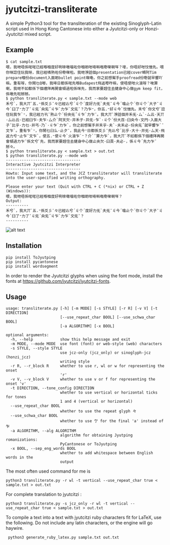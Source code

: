 # jyutcitzi-transliterate

A simple Python3 tool for the transliteration of the existing Sinoglyph-Latin script used in Hong Kong Cantonese into either a Jyutcitzi-only or Honzi-Jyutcitzi mixed script.

## Example

```
$ cat sample.txt
喂，我哋唔係啱啱已經喺嗰度好咧啡噉噏咗你嗰啲咁𠵇𠺫嘅嘢㗎喇咩？嗱，你唔好咁忟憎先。喂你咪諗住玩我呀，我已經噒熟咗份嘢㗎啦。我哋淨話個presentation已經cover嗮阿Tim prepare嗰份document入面啲bullet point㗎嘞，你之前想幫手proofread份嘢就早響吖嘛。重有呀，你鬧乜Q唧，我噚日都係啱先喺Budapest飛返嚟咋嘛，使唔使咁火滾呀？唉算喇，我哋不如都係下個禮拜再開會傾過啦係咪先，我而家要趕住去健身中心做gym keep fit，係噉先啦掰掰。
$ python transliterate.py < sample.txt --mode web
禾兮`，我大丌ﾞ五.⁼係爻彡¯々已經亾兮´丩个´度好力旡`夫旡¯丩今´噏止个´你丩个´大子¯丩今`臼了⁼力了¯丩旡´央旡˝丩乍`力乍`文旡¯？乃乍⁼，你五.⁼好丩今`忟憎先。禾兮`你文兮ﾞ諗住玩我乍`⁼，我已經力卂¯熟止个´份央旡˝丩乍`力乍¯。我大丌ﾞ淨話個并禾旡·厶`·厶云·天丌·厶亾云·已經臼乍·夫乍·厶介`阿天欠·并禾子·并旡·乍`·丩个´份大百·臼央今·文円·入面大子¯比乎·力乜·并丐·乃`·丩乍`力乍`，你之前想幫手并禾乎·夫`·夫禾必·份央旡˝就早響乍`¯文乍`。重有乍`⁼，你鬧乜臼么·止夕¯，我此今⁼日都係爻彡¯先亾兮´比乎·大十·并旡·厶天·飛返力兮⁼止乍¯文乍`，使五.⁼使丩今`火滾乍`⁼？介`¯算力乍`，我大丌ﾞ不如都係下個禮拜再開會傾過力乍¯係文兮ﾞ先，我而家要趕住去健身中心做止央欠·臼頁·夫必·，係丩今´先力乍¯掰々。
$ python transliterate.py < sample.txt > out.txt
$ python transliterate.py --mode web
---------------------------------
Interactive Jyutcitzi Interpreter
---------------------------------
Howto: Input some text, and the JCZ transliterator will transliterate into the user-specified writing orthography.

Please enter your text (Quit with CTRL + C (*nix) or CTRL + Z (Windows)):
喂，我哋唔係啱啱已經喺嗰度好咧啡噉噏咗你嗰啲咁𠵇𠺫嘅嘢㗎喇咩？
Output:
----------
禾兮`，我大丌ﾞ五.⁼係爻彡¯々已經亾兮´丩个´度好力旡`夫旡¯丩今´噏止个´你丩个´大子¯丩今`臼了⁼力了¯丩旡´央旡˝丩乍`力乍`文旡¯？
----------
```

![alt text](https://github.com/jyutcitzi/jyutcitzi-transliterate/blob/6416ded789db13e416cde9990221d6a098cf7ceb/images/out.png "out.txt")

## Installation

```
pip install ToJyutping
pip install pycantonese
pip install wordsegment
```

In order to render the Jyutcitzi glyphs when using the font mode, install the fonts at https://github.com/jyutcitzi/jyutcitzi-fonts.

## Usage

```
usage: transliterate.py [-h] [-m MODE] [-s STYLE] [-r R] [-v V] [-t DIRECTION]
                        [--use_repeat_char BOOL] [--use_schwa_char BOOL]
                        [-a ALGORITHM] [-x BOOL]

optional arguments:
  -h, --help            show this help message and exit
  -m MODE, --mode MODE  use font (font) or web-style (web) characters
  -s STYLE, --style STYLE
                        use jcz-only (jcz_only) or sinoglyph-jcz (honzi_jcz)
                        writing style
  -r R, --r_block R     whether to use r, wl or w for representing the onset
                        'r'
  -v V, --v_block V     whether to use v or f for representing the onset 'v'
  -t DIRECTION, --tone_config DIRECTION
                        whether to use vertical or horizontal ticks for tones
                        1 and 4 (vertical or horizontal)
  --use_repeat_char BOOL
                        whether to use the repeat glyph 々
  --use_schwa_char BOOL
                        whether to use 亇 for the final 'a' instead of 乍
  -a ALGORITHM, --alg ALGORITHM
                        algorithm for obtaining Jyutping romanizations:
                        PyCantonese or ToJyutping
  -x BOOL, --sep_eng_words BOOL
                        whether to add whitespace between English words in the
                        output
```

The most often used command for me is

```shell
python3 transliterate.py -r wl -t vertical --use_repeat_char true < sample.txt > out.txt
```

For complete translation to jyutcitzi :

```shell
python3 transliterate.py -s jcz_only -r wl -t vertical --use_repeat_char true < sample.txt > out.txt
```

To compile a text into a text with jyutcitzi ruby characters fit for LaTeX, use the following. Do not include any latin characters, or the engine will go haywire.

```shell
 python3 generate_ruby_latex.py sample.txt out.txt
```
